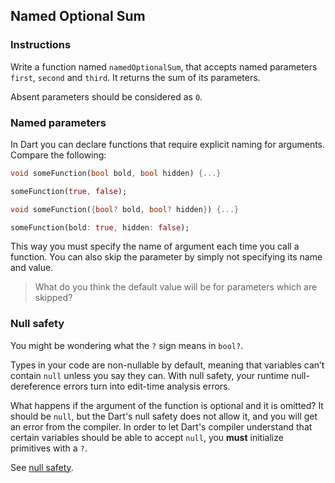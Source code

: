 ## Named Optional Sum

### Instructions

Write a function named `namedOptionalSum`, that accepts named parameters `first`, `second` and `third`. It returns the sum of its parameters.

Absent parameters should be considered as `0`.

### Named parameters

In Dart you can declare functions that require explicit naming for arguments. Compare the following:

```dart
void someFunction(bool bold, bool hidden) {...}

someFunction(true, false);
```

```dart
void someFunction({bool? bold, bool? hidden}) {...}

someFunction(bold: true, hidden: false);
```

This way you must specify the name of argument each time you call a function. You can also skip the parameter by simply not specifying its name and value.

> What do you think the default value will be for parameters which are skipped?

### Null safety

You might be wondering what the `?` sign means in `bool?`.

Types in your code are non-nullable by default, meaning that variables can’t contain `null` unless you say they can. With null safety, your runtime null-dereference errors turn into edit-time analysis errors.

What happens if the argument of the function is optional and it is omitted? It should be `null`, but the Dart's null safety does not allow it, and you will get an error from the compiler. In order to let Dart's compiler understand that certain variables should be able to accept `null`, you **must** initialize primitives with a `?`.

See [null safety](https://dart.dev/null-safety).

